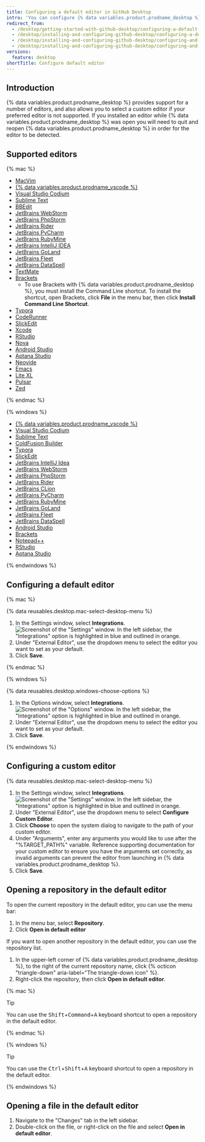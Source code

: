 ```yaml
---
title: Configuring a default editor in GitHub Desktop
intro: 'You can configure {% data variables.product.prodname_desktop %} to open files in your project with your preferred text editor or integrated development environment (IDE).'
redirect_from:
  - /desktop/getting-started-with-github-desktop/configuring-a-default-editor
  - /desktop/installing-and-configuring-github-desktop/configuring-a-default-editor
  - /desktop/installing-and-configuring-github-desktop/configuring-and-customizing-github-desktop/configuring-a-default-editor
  - /desktop/installing-and-configuring-github-desktop/configuring-and-customizing-github-desktop/configuring-a-default-editor-in-github-desktop
versions:
  feature: desktop
shortTitle: Configure default editor
---
```


## Introduction

{% data variables.product.prodname_desktop %} provides support for a number of editors, and also allows you to select a custom editor if your preferred editor is not supported. If you installed an editor while {% data variables.product.prodname_desktop %} was open you will need to quit and reopen {% data variables.product.prodname_desktop %} in order for the editor to be detected.

## Supported editors

{% mac %}

* [MacVim](https://macvim-dev.github.io/macvim/)
* [{% data variables.product.prodname_vscode %}](https://code.visualstudio.com/)
* [Visual Studio Codium](https://vscodium.com/)
* [Sublime Text](https://www.sublimetext.com/)
* [BBEdit](http://www.barebones.com/products/bbedit/)
* [JetBrains WebStorm](https://www.jetbrains.com/webstorm/)
* [JetBrains PhpStorm](https://www.jetbrains.com/phpstorm/)
* [JetBrains Rider](https://www.jetbrains.com/rider/)
* [JetBrains PyCharm](https://www.jetbrains.com/pycharm/)
* [JetBrains RubyMine](https://www.jetbrains.com/rubymine/)
* [JetBrains IntelliJ IDEA](https://www.jetbrains.com/idea/)
* [JetBrains GoLand](https://www.jetbrains.com/go/)
* [JetBrains Fleet](https://www.jetbrains.com/fleet/)
* [JetBrains DataSpell](https://www.jetbrains.com/dataspell/)
* [TextMate](https://macromates.com/)
* [Brackets](http://brackets.io/)
  * To use Brackets with {% data variables.product.prodname_desktop %}, you must install the Command Line shortcut. To install the shortcut, open Brackets, click **File** in the menu bar, then click **Install Command Line Shortcut**.
* [Typora](https://typora.io/)
* [CodeRunner](https://coderunnerapp.com/)
* [SlickEdit](https://www.slickedit.com/)
* [Xcode](https://developer.apple.com/xcode/)
* [RStudio](https://rstudio.com/)
* [Nova](https://nova.app/)
* [Android Studio](https://developer.android.com/studio)
* [Aptana Studio](http://www.aptana.com/)
* [Neovide](https://neovide.dev/)
* [Emacs](https://www.gnu.org/software/emacs/)
* [Lite XL](https://lite-xl.com/)
* [Pulsar](https://pulsar-edit.dev/)
* [Zed](https://zed.dev/)

{% endmac %}

{% windows %}

* [{% data variables.product.prodname_vscode %}](https://code.visualstudio.com/)
* [Visual Studio Codium](https://vscodium.com/)
* [Sublime Text](https://www.sublimetext.com/)
* [ColdFusion Builder](https://www.adobe.com/products/coldfusion-builder.html)
* [Typora](https://typora.io/)
* [SlickEdit](https://www.slickedit.com/)
* [JetBrains IntelliJ Idea](https://www.jetbrains.com/idea/)
* [JetBrains WebStorm](https://www.jetbrains.com/webstorm/)
* [JetBrains PhpStorm](https://www.jetbrains.com/phpstorm/)
* [JetBrains Rider](https://www.jetbrains.com/rider/)
* [JetBrains CLion](https://www.jetbrains.com/clion/)
* [JetBrains PyCharm](https://www.jetbrains.com/pycharm/)
* [JetBrains RubyMine](https://www.jetbrains.com/rubymine/)
* [JetBrains GoLand](https://www.jetbrains.com/go/)
* [JetBrains Fleet](https://www.jetbrains.com/fleet/)
* [JetBrains DataSpell](https://www.jetbrains.com/dataspell/)
* [Android Studio](https://developer.android.com/studio)
* [Brackets](http://brackets.io/)
* [Notepad++](https://notepad-plus-plus.org/)
* [RStudio](https://rstudio.com/)
* [Aptana Studio](http://www.aptana.com/)

{% endwindows %}

## Configuring a default editor

{% mac %}

{% data reusables.desktop.mac-select-desktop-menu %}
1. In the Settings window, select **Integrations**.
   ![Screenshot of the "Settings" window. In the left sidebar, the "Integrations" option is highlighted in blue and outlined in orange.](/assets/images/help/desktop/mac-select-integrations-pane.png)
1. Under "External Editor", use the dropdown menu to select the editor you want to set as your default.
1. Click **Save**.

{% endmac %}

{% windows %}

{% data reusables.desktop.windows-choose-options %}
1. In the Options window, select **Integrations**.
   ![Screenshot of the "Options" window. In the left sidebar, the "Integrations" option is highlighted in blue and outlined in orange.](/assets/images/help/desktop/windows-select-integrations-pane.png)
1. Under "External Editor", use the dropdown menu to select the editor you want to set as your default.
1. Click **Save**.

{% endwindows %}

## Configuring a custom editor

{% data reusables.desktop.mac-select-desktop-menu %}
1. In the Settings window, select **Integrations**.
   ![Screenshot of the "Settings" window. In the left sidebar, the "Integrations" option is highlighted in blue and outlined in orange.](/assets/images/help/desktop/mac-select-integrations-pane.png)
1. Under "External Editor", use the dropdown menu to select **Configure Custom Editor**.
1. Click **Choose** to open the system dialog to navigate to the path of your custom editor.
1. Under "Arguments", enter any arguments you would like to use after the "%TARGET_PATH%" variable. Reference supporting documentation for your custom editor to ensure you have the arguments set correctly, as invalid arguments can prevent the editor from launching in {% data variables.product.prodname_desktop %}.
1. Click **Save**.

## Opening a repository in the default editor

To open the current repository in the default editor, you can use the menu bar:

1. In the menu bar, select **Repository**.
1. Click **Open in default editor**

If you want to open another repository in the default editor, you can use the repository list.

1. In the upper-left corner of {% data variables.product.prodname_desktop %}, to the right of the current repository name, click {% octicon "triangle-down" aria-label="The triangle-down icon" %}.
1. Right-click the repository, then click **Open in default editor**.

{% mac %}

> [!TIP]
> You can use the <kbd>Shift</kbd>+<kbd>Command</kbd>+<kbd>A</kbd> keyboard shortcut to open a repository in the default editor.

{% endmac %}

{% windows %}

> [!TIP]
> You can use the <kbd>Ctrl</kbd>+<kbd>Shift</kbd>+<kbd>A</kbd> keyboard shortcut to open a repository in the default editor.

{% endwindows %}

## Opening a file in the default editor

1. Navigate to the "Changes" tab in the left sidebar.
1. Double-click on the file, or right-click on the file and select **Open in default editor**.

